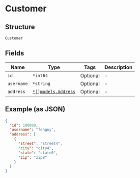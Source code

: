 
# Customer

## Structure

`Customer`

## Fields

| Name | Type | Tags | Description |
|  --- | --- | --- | --- |
| `id` | `*int64` | Optional | - |
| `username` | `*string` | Optional | - |
| `address` | [`*[]models.Address`](../../doc/models/address.md) | Optional | - |

## Example (as JSON)

```json
{
  "id": 100000,
  "username": "fehguy",
  "address": [
    {
      "street": "street4",
      "city": "city4",
      "state": "state0",
      "zip": "zip8"
    }
  ]
}
```

